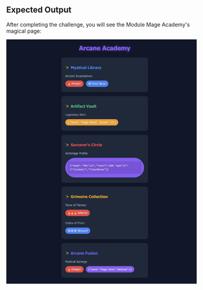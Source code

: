 ## Expected Output

After completing the challenge, you will see the Module Mage Academy's magical page:

![Module Mage Screenshot](https://raw.githubusercontent.com/JavaScript-Certification/images/refs/heads/main/images/training/7-2/module-mage.jpg)

